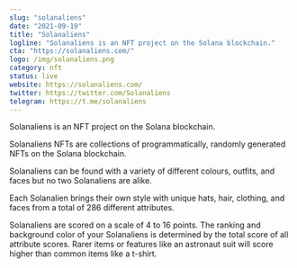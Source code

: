 ```yaml
---
slug: "solanaliens"
date: "2021-09-19"
title: "Solanaliens"
logline: "Solanaliens is an NFT project on the Solana blockchain."
cta: "https://solanaliens.com/"
logo: /img/solanaliens.png
category: nft
status: live
website: https://solanaliens.com/
twitter: https://twitter.com/Solanaliens
telegram: https://t.me/solanaliens
---
```


Solanaliens is an NFT project on the Solana blockchain.

Solanaliens NFTs are collections of programmatically, randomly generated NFTs on the Solana blockchain.

Solanaliens can be found with a variety of different colours, outfits, and faces but no two Solanaliens are alike.

Each Solanalien brings their own style with unique hats, hair, clothing, and faces from a total of 286 different attributes.

Solanaliens are scored on a scale of 4 to 16 points. The ranking and background color of your Solanaliens is determined by the total score of all attribute scores. Rarer items or features like an astronaut suit will score higher than common items like a t-shirt.
